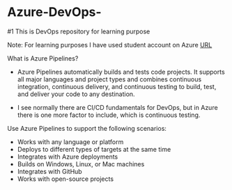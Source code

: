 # Azure-DevOps-
#1 This is DevOps repository for learning purpose

Note: For learning purposes I have used student account on Azure [URL](https://azure.microsoft.com/en-gb/offers/ms-azr-0144p/)

What is Azure Pipelines?

- Azure Pipelines automatically builds and tests code projects. It supports all major languages and project types and combines continuous integration, continuous delivery, and continuous testing to build, test, and deliver your code to any destination.



- I see normally there are CI/CD fundamentals for DevOps, but in Azure there is one more factor to include, which is continuous testing.


Use Azure Pipelines to support the following scenarios:

* Works with any language or platform
* Deploys to different types of targets at the same time
* Integrates with Azure deployments
* Builds on Windows, Linux, or Mac machines
* Integrates with GitHub
* Works with open-source projects